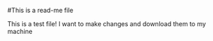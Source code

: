 #This is a read-me file

This is a test file!
I want to make changes and download them to my machine
